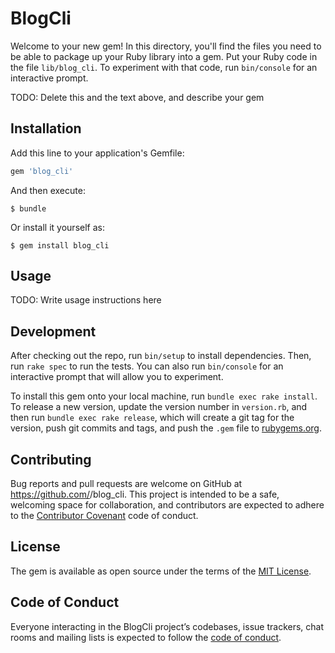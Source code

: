 # BlogCli

Welcome to your new gem! In this directory, you'll find the files you need to be able to package up your Ruby library into a gem. Put your Ruby code in the file `lib/blog_cli`. To experiment with that code, run `bin/console` for an interactive prompt.

TODO: Delete this and the text above, and describe your gem

## Installation

Add this line to your application's Gemfile:

```ruby
gem 'blog_cli'
```

And then execute:

    $ bundle

Or install it yourself as:

    $ gem install blog_cli

## Usage

TODO: Write usage instructions here

## Development

After checking out the repo, run `bin/setup` to install dependencies. Then, run `rake spec` to run the tests. You can also run `bin/console` for an interactive prompt that will allow you to experiment.

To install this gem onto your local machine, run `bundle exec rake install`. To release a new version, update the version number in `version.rb`, and then run `bundle exec rake release`, which will create a git tag for the version, push git commits and tags, and push the `.gem` file to [rubygems.org](https://rubygems.org).

## Contributing

Bug reports and pull requests are welcome on GitHub at https://github.com/<nichia>/blog_cli. This project is intended to be a safe, welcoming space for collaboration, and contributors are expected to adhere to the [Contributor Covenant](http://contributor-covenant.org) code of conduct.

## License

The gem is available as open source under the terms of the [MIT License](https://opensource.org/licenses/MIT).

## Code of Conduct

Everyone interacting in the BlogCli project’s codebases, issue trackers, chat rooms and mailing lists is expected to follow the [code of conduct](https://github.com/<nichia>/blog_cli/blob/master/CODE_OF_CONDUCT.md).
